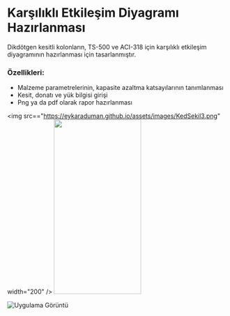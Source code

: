 # Karşılıklı Etkileşim Diyagramı Hazırlanması

Dikdötgen kesitli kolonların, TS-500 ve ACI-318 için karşılıklı etkileşim diyagramının hazırlanması için tasarlanmıştır. 
### Özellikleri:
- Malzeme parametrelerinin, kapasite azaltma katsayılarının tanımlanması
- Kesit, donatı ve yük bilgisi girişi
- Png ya da pdf olarak rapor hazırlanması

<img src=="https://eykaraduman.github.io/assets/images/KedSekil3.png" width="200" />
<img src="https://camo.githubusercontent.com/331400aee821efda2e36ee9b3bc8bce93b975109/68747470733a2f2f6779617a6f2e636f6d2f65623563353734316236613961313663363932313730613431613439633835382e706e67" alt="" data-canonical-src="https://gyazo.com/eb5c5741b6a9a16c692170a41a49c858.png" width="200" height="400" />

![Uygulama Görüntü](https://eykaraduman.github.io/assets/images/KedSekil3.png)


